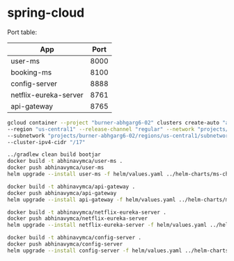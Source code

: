# spring-cloud

Port table:

| App                   | Port  |
|-----------------------|-------|
| user-ms               | 8000  |
| booking-ms            | 8100  |
| config-server         | 8888  |
| netflix-eureka-server | 8761  |
| api-gateway           | 8765  |

```bash
gcloud container --project "burner-abhgarg6-02" clusters create-auto "autopilot-cluster-1" \
--region "us-central1" --release-channel "regular" --network "projects/burner-abhgarg6-02/global/networks/default" \
--subnetwork "projects/burner-abhgarg6-02/regions/us-central1/subnetworks/default" \
--cluster-ipv4-cidr "/17"

../gradlew clean build bootjar
docker build -t abhinavymca/user-ms .
docker push abhinavymca/user-ms
helm upgrade --install user-ms -f helm/values.yaml ../helm-charts/ms-charts

docker build -t abhinavymca/api-gateway .
docker push abhinavymca/api-gateway
helm upgrade --install api-gateway -f helm/values.yaml ../helm-charts/ms-charts

docker build -t abhinavymca/netflix-eureka-server .
docker push abhinavymca/netflix-eureka-server
helm upgrade --install netflix-eureka-server -f helm/values.yaml ../helm-charts/ms-charts

docker build -t abhinavymca/config-server .
docker push abhinavymca/config-server
helm upgrade --install config-server -f helm/values.yaml ../helm-charts/ms-charts

```

